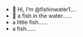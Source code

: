 - 👋 Hi, I’m @fishinwater1....
- 👋 a fish in the water......
- a little fish......
- a fish......
<!---
fishinwater1/fishinwater1 is a ✨ special ✨ repository because its `README.md` (this file) appears on your GitHub profile.
You can click the Preview link to take a look at your changes.
--->
